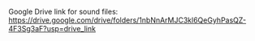 Google Drive link for sound files: https://drive.google.com/drive/folders/1nbNnArMJC3kl6QeGyhPasQZ-4F3Sg3aF?usp=drive_link 

